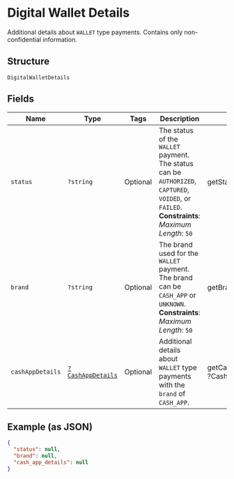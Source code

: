 
# Digital Wallet Details

Additional details about `WALLET` type payments. Contains only non-confidential information.

## Structure

`DigitalWalletDetails`

## Fields

| Name | Type | Tags | Description | Getter | Setter |
|  --- | --- | --- | --- | --- | --- |
| `status` | `?string` | Optional | The status of the `WALLET` payment. The status can be `AUTHORIZED`, `CAPTURED`, `VOIDED`, or<br>`FAILED`.<br>**Constraints**: *Maximum Length*: `50` | getStatus(): ?string | setStatus(?string status): void |
| `brand` | `?string` | Optional | The brand used for the `WALLET` payment. The brand can be `CASH_APP` or `UNKNOWN`.<br>**Constraints**: *Maximum Length*: `50` | getBrand(): ?string | setBrand(?string brand): void |
| `cashAppDetails` | [`?CashAppDetails`](../../doc/models/cash-app-details.md) | Optional | Additional details about `WALLET` type payments with the `brand` of `CASH_APP`. | getCashAppDetails(): ?CashAppDetails | setCashAppDetails(?CashAppDetails cashAppDetails): void |

## Example (as JSON)

```json
{
  "status": null,
  "brand": null,
  "cash_app_details": null
}
```

